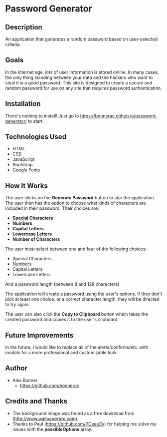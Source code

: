 # Password Generator

## Description

An application that generates a random password based on user-selected criteria.

## Goals

In the internet age, lots of user information is stored online. In many cases, the only thing standing between your data and the hackers who want to steal it is a good password. This site is designed to create a secure and random password for use on any site that requires password authentication. 

## Installation

There's nothing to install! Just go to https://bonnerac.github.io/password-generator/ to start.

## Technologies Used
* HTML
* CSS
* JavaScript
* Bootstrap
* Google Fonts

## How It Works

The user clicks on the **Generate Password** button to star the application. The user then has the option to choose what kinds of characters are included in their password. Their choices are:

* **Special Characters** 
* **Numbers** 
* **Capital Letters** 
* **Lowercase Letters** 
* **Number of Characters**

The user must select between one and four of the following choices:
* Special Characters
* Numbers
* Capital Letters
* Lowercase Letters

And a password length (between 8 and 128 characters)

The application will create a password using the user's options. If they don't pick at least one choice, or a correct character length, they will be directed to try again.

The user can also click the **Copy to Clipboard** button which takes the created password and copies it to the user's clipboard.

## Future Improvements

In the future, I would like to replace all of the alerts/confirms/etc. with modals for a more professional and customizable look.

## Author
* Alex Bonner
  * https://github.com/bonnerac

## Credits and Thanks

* The background image was found as a free download from (http://www.wallpaperbro.com).
* Thanks to Paul (https://github.com/PCeeeZy) for helping me solve my issues with the **possibleOptions** array.
